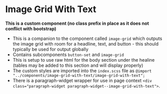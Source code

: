 # Image Grid With Text

**This is a custom component (no class prefix in place as it does not conflict with bootstrap)**

- This is a companion to the component called `image-grid` which outputs the image grid with room for a headline, text, and button - this should typically be used for output globally
- Contains subcomponents `button-set` and `image-grid`
- This is setup to use raw html for the body section under the healine (tables may be added to this section and will display properly)
- The custom styles are imported into the `index.scss` file as `@import "../components/image-grid-with-text/image-grid-with-text";`
- There is a paragraph-widget wrapper for use in page context `<div class="paragraph-widget paragraph-widget--image-grid-with-text">`.
